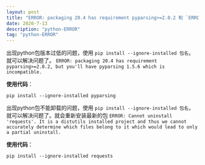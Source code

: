 ```yaml
---
layout: post
title: "ERROR: packaging 20.4 has requirement pyparsing>=2.0.2 和 `ERROR: Cannot uninstall 'requests'"
date: 2020-7-13 
description: "python-ERROR"
tag: "python-ERROR"
---   
```

出现python包版本过低的问题，使用 `pip install --ignore-installed 包名`，就可以解决问题了。
`ERROR: packaging 20.4 has requirement pyparsing>=2.0.2, but you'll have pyparsing 1.5.6 which is incompatible.`

**使用代码**：
```
pip install --ignore-installed pyparsing
```

出现python包不能卸载的问题，使用 `pip install --ignore-installed 包名`，就可以解决问题了。就会重新安装最新的包
`ERROR: Cannot uninstall 'requests'. It is a distutils installed project and thus we cannot accurately determine which files belong to it which would lead to only a partial uninstall.`

**使用代码**：

```
pip install --ignore-installed requests
```